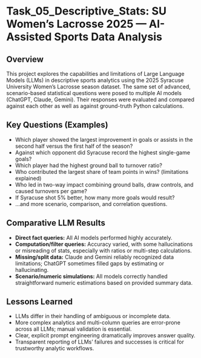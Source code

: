 
# Task_05_Descriptive_Stats: SU Women’s Lacrosse 2025 — AI-Assisted Sports Data Analysis

## Overview

This project explores the capabilities and limitations of Large Language Models (LLMs) in descriptive sports analytics using the 2025 Syracuse University Women’s Lacrosse season dataset. The same set of advanced, scenario-based statistical questions were posed to multiple AI models (ChatGPT, Claude, Gemini). Their responses were evaluated and compared against each other as well as against ground-truth Python calculations.


## Key Questions (Examples)

- Which player showed the largest improvement in goals or assists in the second half versus the first half of the season?
- Against which opponent did Syracuse record the highest single-game goals?
- Which player had the highest ground ball to turnover ratio?
- Who contributed the largest share of team points in wins? (limitations explained)
- Who led in two-way impact combining ground balls, draw controls, and caused turnovers per game?
- If Syracuse shot 5% better, how many more goals would result?
- …and more scenario, comparison, and correlation questions.


## Comparative LLM Results

- **Direct fact queries:** All AI models performed highly accurately.
- **Computation/filter queries:** Accuracy varied, with some hallucinations or misreading of stats, especially with ratios or multi-step calculations.
- **Missing/split data:** Claude and Gemini reliably recognized data limitations; ChatGPT sometimes filled gaps by estimating or hallucinating.
- **Scenario/numeric simulations:** All models correctly handled straightforward numeric estimations based on provided summary data.

## Lessons Learned

- LLMs differ in their handling of ambiguous or incomplete data.
- More complex analytics and multi-column queries are error-prone across all LLMs; manual validation is essential.
- Clear, explicit prompt engineering dramatically improves answer quality.
- Transparent reporting of LLMs’ failures and successes is critical for trustworthy analytic workflows.

